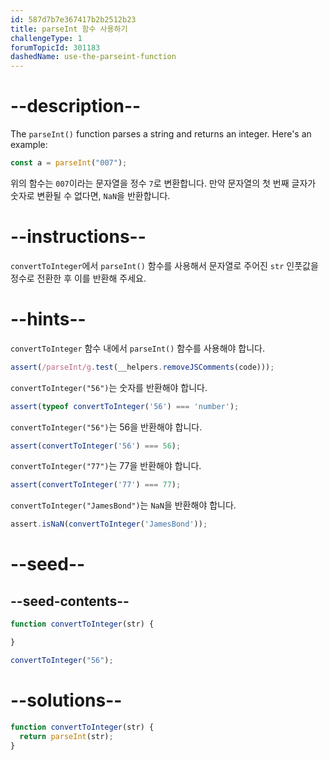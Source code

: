 ```yaml
---
id: 587d7b7e367417b2b2512b23
title: parseInt 함수 사용하기
challengeType: 1
forumTopicId: 301183
dashedName: use-the-parseint-function
---
```


# --description--

The `parseInt()` function parses a string and returns an integer. Here's an example:

```js
const a = parseInt("007");
```

위의 함수는 `007`이라는 문자열을 정수 `7`로 변환합니다. 만약 문자열의 첫 번째 글자가 숫자로 변환될 수 없다면, `NaN`을 반환합니다.

# --instructions--

`convertToInteger`에서 `parseInt()` 함수를 사용해서 문자열로 주어진 `str` 인풋값을 정수로 전환한 후 이를 반환해 주세요.

# --hints--

`convertToInteger` 함수 내에서 `parseInt()` 함수를 사용해야 합니다.

```js
assert(/parseInt/g.test(__helpers.removeJSComments(code)));
```

`convertToInteger("56")`는 숫자를 반환해야 합니다.

```js
assert(typeof convertToInteger('56') === 'number');
```

`convertToInteger("56")`는 56을 반환해야 합니다.

```js
assert(convertToInteger('56') === 56);
```

`convertToInteger("77")`는 77을 반환해야 합니다.

```js
assert(convertToInteger('77') === 77);
```

`convertToInteger("JamesBond")`는 `NaN`을 반환해야 합니다.

```js
assert.isNaN(convertToInteger('JamesBond'));
```

# --seed--

## --seed-contents--

```js
function convertToInteger(str) {

}

convertToInteger("56");
```

# --solutions--

```js
function convertToInteger(str) {
  return parseInt(str);
}
```
